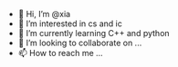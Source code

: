 - 👋 Hi, I’m @xia
- 👀 I’m interested in cs and ic 
- 🌱 I’m currently learning C++ and python
- 💞️ I’m looking to collaborate on ...
- 📫 How to reach me ...

<!---
xqlsq9/xqlsq9 is a ✨ special ✨ repository because its `README.md` (this file) appears on your GitHub profile.
You can click the Preview link to take a look at your changes.
--->
